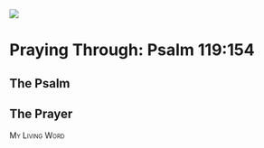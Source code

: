 <img class="intro-right" src="/images/art-paris-psalter.jpg">

<style>
  li {list-style-type: none;}
  p + ul {
    margin-top: -18px;
}
</style>

# Praying Through: Psalm 119:154

## The Psalm

## The Prayer

<div style="font-variant: small-caps;">
My Living Word
</div>
